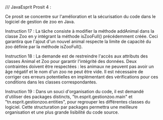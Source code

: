 /// JavaEsprit
Prosit 4 :

Ce prosit se concentre sur l'amélioration et la sécurisation du code dans le logiciel de gestion de zoo en Java.

Instruction 17 :
La tâche consiste à modifier la méthode addAnimal dans la classe Zoo en y intégrant la méthode isZooFull() précédemment créée. Ceci garantira que l'ajout d'un nouvel animal respecte la limite de capacité du zoo définie par la méthode isZooFull().

Instruction 18 :
La demande est de restreindre l'accès aux attributs des classes Animal et Zoo pour garantir l'intégrité des données. Deux contraintes doivent être respectées : les animaux ne peuvent pas avoir un âge négatif et le nom d'un zoo ne peut être vide. Il est nécessaire de corriger ces erreurs potentielles en implémentant des vérifications pour ces conditions dans les classes correspondantes.

Instruction 19 :
Dans un souci d'organisation du code, il est demandé d'utiliser des packages distincts, "tn.esprit.gestionzoo.main" et "tn.esprit.gestionzoo.entities", pour regrouper les différentes classes du logiciel. Cette structuration par packages permettra une meilleure organisation et une plus grande lisibilité du code source.







